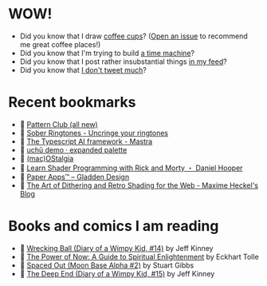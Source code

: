 # WOW!

- Did you know that I draw [coffee cups](https://papercups.mamuso.net/)? ([Open an issue](https://github.com/mamuso/papercups/issues) to recommend me great coffee places!)
- Did you know that I'm trying to build [a time machine](https://github.com/mamuso/fluxcapacitor)?
- Did you know that I post rather insubstantial things [in my feed](https://feed.mamuso.net/)?
- Did you know that [I don't tweet much](https://twitter.com/mamuso)?

# Recent bookmarks

- 👀 [Pattern Club (all new)](https://patternclub.io/)
- 👀 [Sober Ringtones - Uncringe your ringtones](https://sober-ringtones.wize.io/)
- 👀 [The Typescript AI framework - Mastra](https://mastra.ai/)
- 👀 [uchū demo · expanded palette](https://uchu.style/)
- 👀 [(mac)OStalgia](https://swallowmygraphicdesign.com/project/macostalgia)
- 👀 [Learn Shader Programming with Rick and Morty ・ Daniel Hooper](https://danielchasehooper.com/posts/code-animated-rick/)
- 👀 [Paper Apps™ – Gladden Design](https://gladdendesign.com/collections/paper-apps)
- 👀 [The Art of Dithering and Retro Shading for the Web - Maxime Heckel's Blog](https://blog.maximeheckel.com/posts/the-art-of-dithering-and-retro-shading-web/)


# Books and comics I am reading

- 📘 [Wrecking Ball (Diary of a Wimpy Kid, #14)](https://www.goodreads.com/book/show/44091234) by Jeff Kinney
- 📘 [The Power of Now: A Guide to Spiritual Enlightenment](https://www.goodreads.com/book/show/6512869) by Eckhart Tolle
- 📘 [Spaced Out (Moon Base Alpha #2)](https://www.goodreads.com/book/show/26022750) by Stuart Gibbs
- 📘 [The Deep End (Diary of a Wimpy Kid, #15)](https://www.goodreads.com/book/show/51468119) by Jeff Kinney


